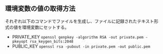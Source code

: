 ## 環境変数の値の取得方法
それぞれ以下のコマンドでファイルを生成し、ファイルに記録されたテキスト形式の値を環境変数にセットする。
- PRIVATE_KEY
`openssl genpkey -algorithm RSA -out private.pem -pkeyopt rsa_keygen_bits:2048`
- PUBLIC_KEY
`openssl rsa -pubout -in private.pem -out public.pem`
